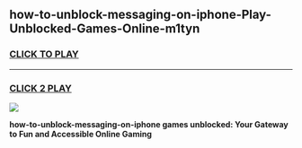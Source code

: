 
## how-to-unblock-messaging-on-iphone-Play-Unblocked-Games-Online-m1tyn
<h3>
<a href="https://premium76.site?title=how-to-unblock-messaging-on-iphone&ref=25A">CLICK TO PLAY</a></h3>
<hr>

<h3>
<a href="https://premium76.site?title=how-to-unblock-messaging-on-iphone&ref=25A">CLICK 2 PLAY</a>
  
</h3>

<a href="https://premium76.site?title=how-to-unblock-messaging-on-iphone&ref=25A"><img src="https://clearcache.store/games.png"></a>


**how-to-unblock-messaging-on-iphone games unblocked: Your Gateway to Fun and Accessible Online Gaming**
